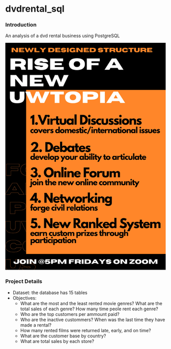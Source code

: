 # dvdrental_sql

### Introduction

An analysis of a dvd rental business using PostgreSQL
<p align="center">
	<img src="0001.jpg">
</p>

### Project Details

- Dataset: the database has 15 tables 
- Objectives:
	- What are the most and the least rented movie genres? What are the total sales of each genre? How many time peole rent each genre?
	- Who are the top customers per ammount paid?
	- Who are the inactive custommers? When was the last time they have made a rental? 
	- How many rented films were returned late, early, and on time?
	- What are the customer base by country?
	- What are total sales by each store?

